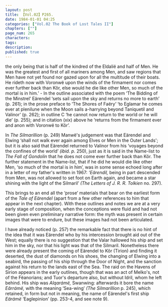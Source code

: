 ```yaml
---
layout: post
title: 【Vol.02】P265.
date: 1984-01-01 04:25
categories: ["Vol.02 The Book of Lost Tales II"]
chapters: [""]
page_num: 265
characters: 
tags: 
description: 
published: true
---
```


<p style="text-indent: 0;">
the only being that is half of the kindred of the Eldalië and half of Men. He was the greatest and first of all mariners among Men, and saw regions that Men have not yet found nor gazed upon for all the multitude of their boats. He rideth now with Voronwë upon the winds of the firmament nor comes ever further back than Kôr, else would he die like other Men, so much of the mortal is in him.’ - In the outline associated with the poem ‘The Bidding of the Minstrel’ Eärendel ‘sets sail upon the sky and returns no more to earth’ (p. 261); in the prose preface to ‘The Shores of Faëry’ ‘to Eglamar he comes ever at plenilune when the Moon sails a-harrying beyond Taniquetil and Valinor’ (p. 262); in outline C ‘he cannot now return to the world or he will die’ (p. 255); and in citation (xix) above he ‘returns from the firmament ever and anon with Voronwë to Kôr’.
</p>

In <I>The Silmarillion </I>(p. 249) Manwë's judgement was that Eärendel and Elwing ‘shall not walk ever again among Elves or Men in the Outer Lands'; but it is also said that Eärendel returned to Valinor from his ‘voyages beyond the confines of the world’ <I>(ibid. p. </I>250), just as it is said in the Name-list to <I>The Fall of Gondolin </I>that he does not come ever further back than Kôr. The further statement in the Name-list, that if he did he would die like other Men, ‘so much of the mortal is in him’, was in some sense echoed long after in a letter of my father's written in 1967: <I>‘Eärendil, </I>being in part descended from Men, was not allowed to set foot on Earth again, and became a star shining with the light of the Silmaril’ <I>(The Letters of J. R. R. Tolkien </I>no. 297).

This brings to an end all the ‘prose’ materials that bear on the earliest form of the <I>Tale of Eärendel </I>(apart from a few other references to him that appear in the next chapter). With these outlines and notes we are at a very early stage of composition, when the conceptions were fluid and had not been given even preliminary narrative form: the myth was present in certain images that were to endure, but these images had not been articulated.

I have already noticed (p. 257) the remarkable fact that there is no hint of the idea that it was Eärendel who by his intercession brought aid out of the West; equally there is no suggestion that the Valar hallowed his ship and set him in the sky, nor that his light was that of the Silmaril. Nonetheless there were already present the coming of Eärendel to Kôr (Tirion) and finding it deserted, the dust of diamonds on his shoes, the changing of Elwing into a seabird, the passing of his ship through the Door of Night, and the sanction against his return to the lands east of the Sea. The raid on the Havens of Sirion appears in the early outlines, though that was an act of Melko's, not of the Fëanorians; and Tuor's departure also, but without Idril, whom he left behind. His ship was <I>Alqarámë, </I>Swanwing: afterwards it bore the name <I>Eârrámë, </I>with the meaning ‘Sea-wing’ <I>(The Silmarillion </I>p. 245), which retained, in form but not in meaning, the name of Eärendel's first ship <I>Eärámë </I>‘Eaglepinion’ (pp. 253-4, and see note 9).

